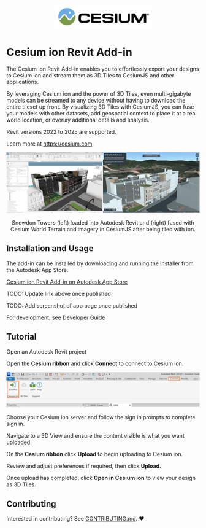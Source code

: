 <p align="center">
  <img src="./Documentation/Resources/Cesium_Logo_Color.jpg" width="50%" />
</p>

#  Cesium ion Revit Add-in

The Cesium ion Revit Add-in enables you to effortlessly export your designs to Cesium ion and stream them as 3D Tiles to CesiumJS and other applications.

By leveraging Cesium ion and the power of 3D Tiles, even multi-gigabyte models can be streamed to any device without having to download the entire tileset up front. By visualizing 3D Tiles with CesiumJS, you can fuse your models with other datasets, add geospatial context to place it at a real world location, or overlay additional details and analysis.

Revit versions 2022 to 2025 are supported.

Learn more at https://cesium.com.

![Snowdon](./Documentation/Resources/SnowdonRevitIon.png)
<p align="center">
    Snowdon Towers (left) loaded into Autodesk Revit and (right) fused with Cesium World Terrain and imagery in CesiumJS after being tiled with ion.
</p>

## Installation and Usage

The add-in can be installed by downloading and running the installer from the Autodesk App Store.

[Cesium ion Revit Add-in on Autodesk App Store](https://apps.autodesk.com/RVT/en/Home/Index)

TODO: Update link above once published

TODO: Add screenshot of app page once published

For development, see [Developer Guide](./Documentation/DeveloperGuide/README.md)

## Tutorial

Open an Autodesk Revit project

Open the **Cesium ribbon** and click **Connect** to connect to Cesium ion.  

![Access Cesium ion exporter](./Documentation/Resources/Tutorial_Connect.png)

Choose your Cesium ion server and follow the sign in prompts to complete sign in.

Navigate to a 3D View and ensure the content visible is what you want uploaded.

On the **Cesium ribbon** click **Upload** to begin uploading to Cesium ion.

Review and adjust preferences if required, then click **Upload.**

Once upload has completed, click **Open in Cesium ion** to view your design as 3D Tiles.

## Contributing

Interested in contributing? See [CONTRIBUTING.md](CONTRIBUTING.md). :heart: